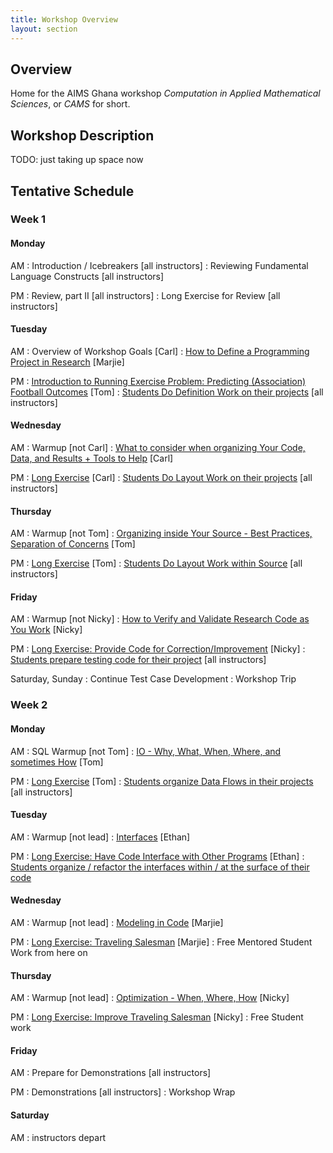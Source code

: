 ```yaml
---
title: Workshop Overview
layout: section
---
```


## Overview

Home for the AIMS Ghana workshop *Computation in Applied Mathematical Sciences*, or *CAMS* for short.

## Workshop Description

TODO: just taking up space now

## Tentative Schedule

### Week 1

#### Monday

AM
: Introduction / Icebreakers [all instructors]
: Reviewing Fundamental Language Constructs [all instructors]

PM
: Review, part II [all instructors]
: Long Exercise for Review [all instructors]

#### Tuesday

AM
: Overview of Workshop Goals [Carl]
: [How to Define a Programming Project in Research](defining-project/) [Marjie]

PM
: [Introduction to Running Exercise Problem: Predicting (Association) Football Outcomes](defining-project/practice/) [Tom]
: [Students Do Definition Work on their projects](defining-project/project/) [all instructors]

#### Wednesday

AM
: Warmup [not Carl]
: [What to consider when organizing Your Code, Data, and Results + Tools to Help](organizing-outer/) [Carl]

PM
: [Long Exercise](organizing-outer/practice/) [Carl]
: [Students Do Layout Work on their projects](organizing-outer/project/) [all instructors]

#### Thursday

AM
: Warmup [not Tom]
: [Organizing inside Your Source - Best Practices, Separation of Concerns](organizing-inner/) [Tom]

PM
: [Long Exercise](organizing-inner/practice/) [Tom]
: [Students Do Layout Work within Source](organizing-inner/project/) [all instructors]

#### Friday

AM
: Warmup [not Nicky]
: [How to Verify and Validate Research Code as You Work](testing/) [Nicky]

PM
: [Long Exercise: Provide Code for Correction/Improvement](testing/practice/) [Nicky]
: [Students prepare testing code for their project](testing/project/) [all instructors]

Saturday, Sunday
: Continue Test Case Development
: Workshop Trip

### Week 2

#### Monday

AM
: SQL Warmup [not Tom]
: [IO - Why, What, When, Where, and sometimes How](io/) [Tom]

PM
: [Long Exercise](io/practice/) [Tom]
: [Students organize Data Flows in their projects](io/project/) [all instructors]

#### Tuesday

AM
: Warmup [not lead]
: [Interfaces](interfaces/) [Ethan]

PM
: [Long Exercise:  Have Code Interface with Other Programs](interfaces/practice/) [Ethan]
: [Students organize / refactor the interfaces within / at the surface of their code](interfaces/project/)

#### Wednesday

AM
: Warmup [not lead]
: [Modeling in Code](modeling/) [Marjie]

PM
: [Long Exercise: Traveling Salesman](modeling/practice/) [Marjie]
: Free Mentored Student Work from here on

#### Thursday

AM
: Warmup [not lead]
: [Optimization - When, Where, How](optimization/) [Nicky]

PM
: [Long Exercise: Improve Traveling Salesman](optimization/practice/) [Nicky]
: Free Student work

#### Friday

AM
: Prepare for Demonstrations [all instructors]

PM
: Demonstrations [all instructors]
: Workshop Wrap

#### Saturday

AM
: instructors depart
